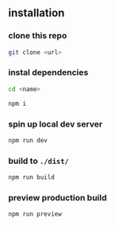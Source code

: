 ## installation

### clone this repo

```bash
git clone <url>
```

### instal dependencies

```bash
cd <name>
```

```bash
npm i
```

### spin up local dev server

```bash
npm run dev
```

### build to `./dist/`

```bash
npm run build
```

### preview production build

```bash
npm run preview
```